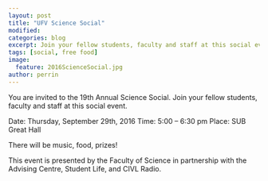 ```yaml
---
layout: post
title: "UFV Science Social"
modified:
categories: blog
excerpt: Join your fellow students, faculty and staff at this social event!
tags: [social, free food]
image: 
  feature: 2016ScienceSocial.jpg
author: perrin
---
```


You are invited to the 19th Annual Science Social. Join your fellow students, faculty and staff at this social event.

Date: Thursday, September 29th, 2016
Time: 5:00 – 6:30 pm
Place: SUB Great Hall

There will be music, food, prizes!

This event is presented by the Faculty of Science in partnership with the Advising Centre, Student Life, and CIVL Radio.

